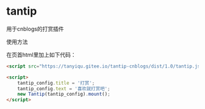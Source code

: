 # tantip
用于cnblogs的打赏插件



使用方法

在页首html里加上如下代码：

```html
<script src="https://tanyiqu.gitee.io/tantip-cnblogs/dist/1.0/tantip.js"></script>

<script>
    tantip_config.title = '打赏';
    tantip_config.text = '喜欢就打赏吧';
    new Tantip(tantip_config).mount();
</script>
```

